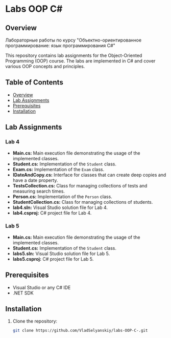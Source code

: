 # Labs OOP C#

## Overview
Лабораторные работы по курсу "Объектно-ориентированное программирование: язык программирования C#"

This repository contains lab assignments for the Object-Oriented Programming (OOP) course. The labs are implemented in C# and cover various OOP concepts and principles.

## Table of Contents
- [Overview](#overview)
- [Lab Assignments](#lab-assignments)
- [Prerequisites](#prerequisites)
- [Installation](#installation)

## Lab Assignments
### Lab 4
- **Main.cs:** Main execution file demonstrating the usage of the implemented classes.
- **Student.cs:** Implementation of the `Student` class.
- **Exam.cs:** Implementation of the `Exam` class.
- **IDateAndCopy.cs:** Interface for classes that can create deep copies and have a date property.
- **TestsCollection.cs:** Class for managing collections of tests and measuring search times.
- **Person.cs:** Implementation of the `Person` class.
- **StudentCollection.cs:** Class for managing collections of students.
- **lab4.sln:** Visual Studio solution file for Lab 4.
- **lab4.csproj:** C# project file for Lab 4.

### Lab 5
- **Main.cs:** Main execution file demonstrating the usage of the implemented classes.
- **Student.cs:** Implementation of the `Student` class.
- **labs5.sln:** Visual Studio solution file for Lab 5.
- **labs5.csproj:** C# project file for Lab 5.

## Prerequisites
- Visual Studio or any C# IDE
- .NET SDK

## Installation
1. Clone the repository:
   ```bash
   git clone https://github.com/VladSelyanskiy/labs-OOP-C-.git
